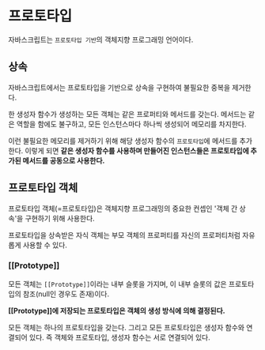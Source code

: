 # 프로토타입
자바스크립트는 `프로토타입 기반`의 객체지향 프로그래밍 언어이다.

## 상속
자바스크립트에서는 프로토타입을 기반으로 상속을 구현하여 불필요한 중복을 제거한다.

한 생성자 함수가 생성하는 모든 객체는 같은 프로퍼티와 메서드를 갖는다.
메서드는 같은 역할을 함에도 불구하고, 모든 인스턴스마다 하나씩 생성되어 메모리를 차지한다.

이런 불필요한 메모리를 제거하기 위해 해당 생성자 함수의 `프로토타입`에 메서드를 추가한다.
이렇게 되면 **같은 생성자 함수를 사용하며 만들어진 인스턴스들은 프로토타입에 추가된 메서드를 공동으로 사용한다.**

## 프로토타입 객체 
프로토타입 객체(=프로토타입)은 객체지향 프로그래밍의 중요한 컨셉인 '객체 간 상속'을 구현하기 위해 사용한다.

프로토타입을 상속받은 자식 객체는 부모 객체의 프로퍼티를 자신의 프로퍼티처럼 자유롭게 사용할 수 있다.

### [[Prototype]]
모든 객체는 `[[Prototype]]`이라는 내부 슬롯을 가지며, 이 내부 슬롯의 값은 프로토타입의 참조(null인 경우도 존재)이다.

**[[Prototype]]에 저장되는 프로토타입은 객체의 생성 방식에 의해 결정된다.**

모든 객체는 하나의 프로토타입을 갖는다. 그리고 모든 프로토타입은 생성자 함수와 연결되어 있다.
즉 객체와 프로토타입, 생성자 함수는 서로 연결되어 있다.

 
